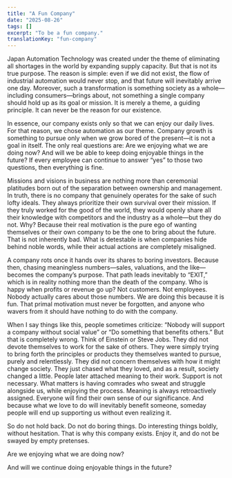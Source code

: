 ```yaml
---
title: "A Fun Company"
date: "2025-08-26"
tags: []
excerpt: "To be a fun company."
translationKey: "fun-company"
---
```


Japan Automation Technology was created under the theme of eliminating all shortages in the world by expanding supply capacity. But that is not its true purpose. The reason is simple: even if we did not exist, the flow of industrial automation would never stop, and that future will inevitably arrive one day. Moreover, such a transformation is something society as a whole—including consumers—brings about, not something a single company should hold up as its goal or mission. It is merely a theme, a guiding principle. It can never be the reason for our existence.

In essence, our company exists only so that we can enjoy our daily lives. For that reason, we chose automation as our theme. Company growth is something to pursue only when we grow bored of the present—it is not a goal in itself. The only real questions are: Are we enjoying what we are doing now? And will we be able to keep doing enjoyable things in the future? If every employee can continue to answer “yes” to those two questions, then everything is fine.

Missions and visions in business are nothing more than ceremonial platitudes born out of the separation between ownership and management. In truth, there is no company that genuinely operates for the sake of such lofty ideals. They always prioritize their own survival over their mission. If they truly worked for the good of the world, they would openly share all their knowledge with competitors and the industry as a whole—but they do not. Why? Because their real motivation is the pure ego of wanting themselves or their own company to be the one to bring about the future. That is not inherently bad. What is detestable is when companies hide behind noble words, while their actual actions are completely misaligned.

A company rots once it hands over its shares to boring investors. Because then, chasing meaningless numbers—sales, valuations, and the like—becomes the company’s purpose. That path leads inevitably to “EXIT,” which is in reality nothing more than the death of the company. Who is happy when profits or revenue go up? Not customers. Not employees. Nobody actually cares about those numbers. We are doing this because it is fun. That primal motivation must never be forgotten, and anyone who wavers from it should have nothing to do with the company.

When I say things like this, people sometimes criticize: “Nobody will support a company without social value” or “Do something that benefits others.” But that is completely wrong. Think of Einstein or Steve Jobs. They did not devote themselves to work for the sake of others. They were simply trying to bring forth the principles or products they themselves wanted to pursue, purely and relentlessly. They did not concern themselves with how it might change society. They just chased what they loved, and as a result, society changed a little. People later attached meaning to their work. Support is not necessary. What matters is having comrades who sweat and struggle alongside us, while enjoying the process. Meaning is always retroactively assigned. Everyone will find their own sense of our significance. And because what we love to do will inevitably benefit someone, someday people will end up supporting us without even realizing it.

So do not hold back. Do not do boring things. Do interesting things boldly, without hesitation. That is why this company exists. Enjoy it, and do not be swayed by empty pretenses.

Are we enjoying what we are doing now?

And will we continue doing enjoyable things in the future?
